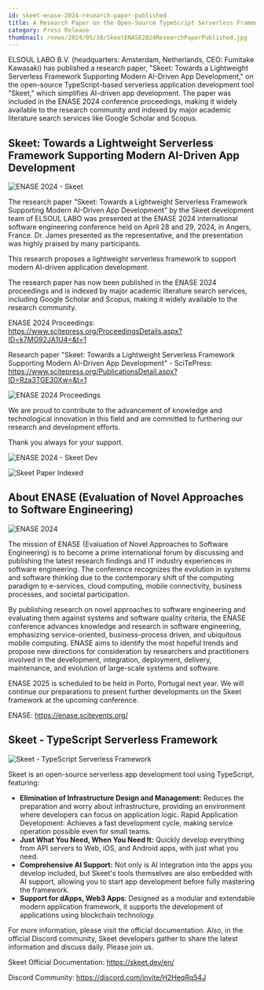 ```yaml
---
id: skeet-enase-2024-research-paper-published
title: A Research Paper on the Open-Source TypeScript Serverless Framework "Skeet" has been Published
category: Press Release
thumbnail: /news/2024/05/10/SkeetENASE2024ResearchPaperPublished.jpg
---
```


ELSOUL LABO B.V. (headquarters: Amsterdam, Netherlands, CEO: Fumitake Kawasaki) has published a research paper, "Skeet: Towards a Lightweight Serverless Framework Supporting Modern AI-Driven App Development," on the open-source TypeScript-based serverless application development tool "Skeet," which simplifies AI-driven app development. The paper was included in the ENASE 2024 conference proceedings, making it widely available to the research community and indexed by major academic literature search services like Google Scholar and Scopus.

## Skeet: Towards a Lightweight Serverless Framework Supporting Modern AI-Driven App Development

![ENASE 2024 - Skeet](/news/2024/05/10/SkeetENASE2024PaperSciTePress.jpg)

The research paper "Skeet: Towards a Lightweight Serverless Framework Supporting Modern AI-Driven App Development" by the Skeet development team of ELSOUL LABO was presented at the ENASE 2024 international software engineering conference held on April 28 and 29, 2024, in Angers, France. Dr. James presented as the representative, and the presentation was highly praised by many participants.

This research proposes a lightweight serverless framework to support modern AI-driven application development.

The research paper has now been published in the ENASE 2024 proceedings and is indexed by major academic literature search services, including Google Scholar and Scopus, making it widely available to the research community.

ENASE 2024 Proceedings: https://www.scitepress.org/ProceedingsDetails.aspx?ID=k7MG92JA1U4=&t=1

Research paper "Skeet: Towards a Lightweight Serverless Framework Supporting Modern AI-Driven App Development" - SciTePress: https://www.scitepress.org/PublicationsDetail.aspx?ID=Rza3TGE30Xw=&t=1

![ENASE 2024 Proceedings](/news/2024/05/10/ENASE2024proceeding.jpg)

We are proud to contribute to the advancement of knowledge and technological innovation in this field and are committed to furthering our research and development efforts.

Thank you always for your support.

![ENASE 2024 - Skeet Dev](/news/2024/05/02/ENASEelsoulTeam.jpg)

![Skeet Paper Indexed](/news/2024/04/24/ENASE2024AfterTheConference.jpg)

## About ENASE (Evaluation of Novel Approaches to Software Engineering)

![ENASE 2024](/news/2024/03/04/enase2024.jpg)

The mission of ENASE (Evaluation of Novel Approaches to Software Engineering) is to become a prime international forum by discussing and publishing the latest research findings and IT industry experiences in software engineering. The conference recognizes the evolution in systems and software thinking due to the contemporary shift of the computing paradigm to e-services, cloud computing, mobile connectivity, business processes, and societal participation.

By publishing research on novel approaches to software engineering and evaluating them against systems and software quality criteria, the ENASE conference advances knowledge and research in software engineering, emphasizing service-oriented, business-process driven, and ubiquitous mobile computing. ENASE aims to identify the most hopeful trends and propose new directions for consideration by researchers and practitioners involved in the development, integration, deployment, delivery, maintenance, and evolution of large-scale systems and software.

ENASE 2025 is scheduled to be held in Porto, Portugal next year. We will continue our preparations to present further developments on the Skeet framework at the upcoming conference.

ENASE: https://enase.scitevents.org/

## Skeet - TypeScript Serverless Framework

![Skeet - TypeScript Serverless Framework](/news/2024/03/01/SkeetV2EN.jpg)

Skeet is an open-source serverless app development tool using TypeScript, featuring:

- **Elimination of Infrastructure Design and Management:** Reduces the preparation and worry about infrastructure, providing an environment where developers can focus on application logic.
  Rapid Application Development: Achieves a fast development cycle, making service operation possible even for small teams.
- **Just What You Need, When You Need It:** Quickly develop everything from API servers to Web, iOS, and Android apps, with just what you need.
- **Comprehensive AI Support:** Not only is AI integration into the apps you develop included, but Skeet's tools themselves are also embedded with AI support, allowing you to start app development before fully mastering the framework.
- **Support for dApps, Web3 Apps**: Designed as a modular and extendable modern application framework, it supports the development of applications using blockchain technology.

For more information, please visit the official documentation. Also, in the official Discord community, Skeet developers gather to share the latest information and discuss daily. Please join us.

Skeet Official Documentation: https://skeet.dev/en/

Discord Community: https://discord.com/invite/H2HeqRq54J
